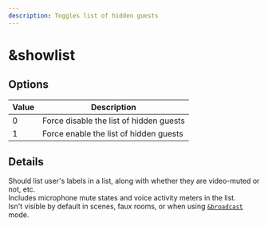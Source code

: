 ```yaml
---
description: Toggles list of hidden guests
---
```


# \&showlist

## Options

| Value | Description                             |
| ----- | --------------------------------------- |
| 0     | Force disable the list of hidden guests |
| 1     | Force enable the list of hidden guests  |

## Details

Should list user's labels in a list, along with whether they are video-muted or not, etc.\
Includes microphone mute states and voice activity meters in the list.\
Isn't visible by default in scenes, faux rooms, or when using [`&broadcast`](../advanced-settings/view-parameters/broadcast.md) mode.
